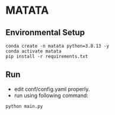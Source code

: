 # MATATA

## Environmental Setup
```
conda create -n matata python=3.8.13 -y
conda activate matata
pip install -r requirements.txt
```

## Run
- edit conf/config.yaml properly.
- run using following command:
```
python main.py
```